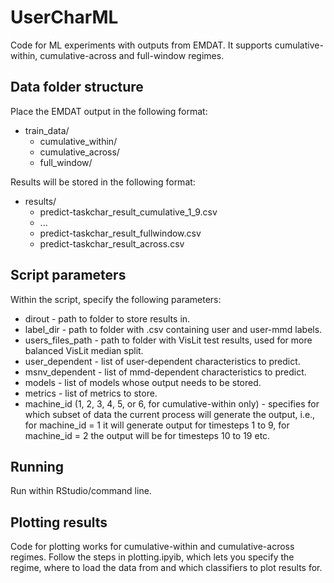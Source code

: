 # UserCharML
Code for ML experiments with outputs from EMDAT. It supports cumulative-within, cumulative-across and full-window regimes.
## Data folder structure
Place the EMDAT output in the following format:
- train_data/
  - cumulative_within/
  - cumulative_across/
  - full_window/
  
Results will be stored in the following format:
- results/
  - predict-taskchar_result_cumulative_1_9.csv
  - ...
  - predict-taskchar_result_fullwindow.csv
  - predict-taskchar_result_across.csv
## Script parameters
Within the script, specify the following parameters:
- dirout - path to folder to store results in.
- label_dir - path to folder with .csv containing user and user-mmd labels.
- users_files_path - path to folder with VisLit test results, used for more balanced VisLit median split.
- user_dependent - list of user-dependent characteristics to predict.
- msnv_dependent - list of mmd-dependent characteristics to predict.
- models - list of models whose output needs to be stored.
- metrics - list of metrics to store.
- machine_id (1, 2, 3, 4, 5, or 6, for cumulative-within only) - specifies for which subset of data the current process will generate the output, i.e., for machine_id = 1 it will generate output for timesteps 1 to 9, for machine_id = 2 the output will be for timesteps 10 to 19 etc.

## Running
Run within RStudio/command line.

## Plotting results
Code for plotting works for cumulative-within and cumulative-across regimes. Follow the steps in plotting.ipyib, which lets you specify the regime, where to load the data from and which classifiers to plot results for. 
